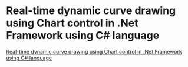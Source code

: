 # Real-time dynamic curve drawing using Chart control in .Net Framework using C# language
[Real-time dynamic curve drawing using Chart control in .Net Framework using C# language](https://aiwithcloud.com/2022/09/15/real_time_dynamic_curve_drawing_using_chart_control_in_-net_framework_using_c_language/)